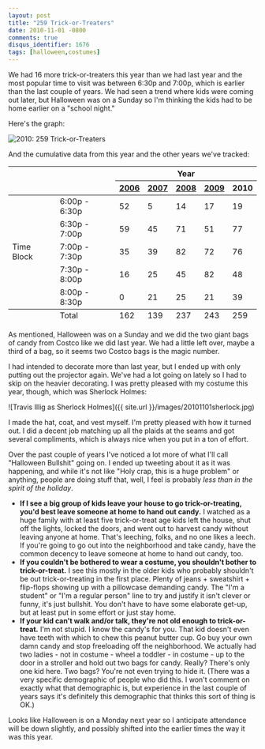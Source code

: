 ```yaml
---
layout: post
title: "259 Trick-or-Treaters"
date: 2010-11-01 -0800
comments: true
disqus_identifier: 1676
tags: [halloween,costumes]
---
```

We had 16 more trick-or-treaters this year than we had last year and the
most popular time to visit was between 6:30p and 7:00p, which is earlier
than the last couple of years. We had seen a trend where kids were
coming out later, but Halloween was on a Sunday so I'm thinking the kids
had to be home earlier on a "school night."

Here's the graph:

![2010: 259
Trick-or-Treaters](https://hyqi8g.blu.livefilestore.com/y2p2DfRiwbquDHMEIFO7ESNKXzLUc9EmgxKEUvy-mK0DuoG9q5j84WxklDxvRWFt0SXIXvntsFhXPRPigNAsgXhCCZ-LhpTroWOs4TMhLNHPLs/20101101trickortreat.png?psid=1)

And the cumulative data from this year and the other years we've
tracked:

<table>
    <thead>
        <tr>
            <th colspan="2" rowspan="2">&nbsp;</th>
            <th colspan="5">Year</th>
        </tr>
        <tr>
            <th><a href="/archive/2006/11/01/162-trick-or-treaters.aspx">2006</a></th>
            <th><a href="/archive/2007/11/01/139-trick-or-treaters.aspx">2007</a></th>
            <th><a href="/archive/2008/11/03/237-trick-or-treaters.aspx">2008</a></th>
            <th><a href="/archive/2009/11/03/243-trick-or-treaters.aspx">2009</a></th>
            <th>2010</th>
        </tr>
    </thead>
    <tbody>
        <tr>
            <td rowspan="5">Time Block</td>
            <td>6:00p - 6:30p</td>
            <td>52</td>
            <td>5</td>
            <td>14</td>
            <td>17</td>
            <td>19</td>
        </tr>
        <tr>
            <td>6:30p - 7:00p</td>
            <td>59</td>
            <td>45</td>
            <td>71</td>
            <td>51</td>
            <td>77</td>
        </tr>
        <tr>
            <td>7:00p - 7:30p</td>
            <td>35</td>
            <td>39</td>
            <td>82</td>
            <td>72</td>
            <td>76</td>
        </tr>
        <tr>
            <td>7:30p - 8:00p</td>
            <td>16</td>
            <td>25</td>
            <td>45</td>
            <td>82</td>
            <td>48</td>
        </tr>
        <tr>
            <td>8:00p - 8:30p</td>
            <td>0</td>
            <td>21</td>
            <td>25</td>
            <td>21</td>
            <td>39</td>
        </tr>
    </tbody>
    <tfoot>
        <tr>
            <td>&nbsp;</td>
            <td>Total</td>
            <td>162</td>
            <td>139</td>
            <td>237</td>
            <td>243</td>
            <td>259</td>
        </tr>
    </tfoot>
</table>

As mentioned, Halloween was on a Sunday and we did the two giant bags of
candy from Costco like we did last year. We had a little left over,
maybe a third of a bag, so it seems two Costco bags is the magic number.

I had intended to decorate more than last year, but I ended up with only
putting out the projector again. We've had a lot going on lately so I
had to skip on the heavier decorating. I was pretty pleased with my
costume this year, though, which was Sherlock Holmes:

![Travis Illig as Sherlock
Holmes]({{ site.url }}/images/20101101sherlock.jpg)

I made the hat, coat, and vest myself. I'm pretty pleased with how it
turned out. I did a decent job matching up all the plaids at the seams
and got several compliments, which is always nice when you put in a ton
of effort.

Over the past couple of years I've noticed a lot more of what I'll call
"Halloween Bullshit" going on. I ended up tweeting about it as it was
happening, and while it's not like "Holy crap, this is a huge problem"
or anything, people are doing stuff that, well, I feel is probably *less
than in the spirit of the holiday*.

- **If I see a big group of kids leave your house to go trick-or-treating, you'd best leave someone at home to hand out candy.** I watched as a huge family with at least five trick-or-treat age kids left the house, shut off the lights, locked the doors, and went out to harvest candy without leaving anyone at home. That's leeching, folks, and no one likes a leech. If you're going to go out into the neighborhood and take candy, have the common decency to leave someone at home to hand out candy, too.
- **If you couldn't be bothered to wear a costume, you shouldn't bother to trick-or-treat.** I see this mostly in the older kids who probably shouldn't be out trick-or-treating in the first place. Plenty of jeans + sweatshirt + flip-flops showing up with a pillowcase demanding candy. The "I'm a student" or "I'm a regular person" line to try and justify it isn't clever or funny, it's just bullshit. You don't have to have some elaborate get-up, but at least put in some effort or just stay home.
- **If your kid can't walk and/or talk, they're not old enough to trick-or-treat.** I'm not stupid. I know the candy's for you. That kid doesn't even have teeth with which to chew this peanut butter cup. Go buy your own damn candy and stop freeloading off the neighborhood. We actually had two ladies - not in costume - wheel a toddler - in costume - up to the door in a stroller and hold out two bags for candy. Really? There's only one kid here. Two bags? You're not even trying to hide it. (There was a very specific demographic of people who did this. I won't comment on exactly what that demographic is, but experience in the last couple of years says it's definitely this demographic that thinks this sort of thing is OK.)

Looks like Halloween is on a Monday next year so I anticipate attendance
will be down slightly, and possibly shifted into the earlier times the
way it was this year.